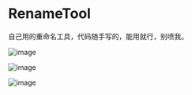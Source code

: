 # RenameTool
自己用的重命名工具，代码随手写的，能用就行，别喷我。

![image](https://user-images.githubusercontent.com/16442008/236753206-42d51618-3549-4524-b623-9f71df3f65a1.png)

![image](https://user-images.githubusercontent.com/16442008/236753372-e2b15c8b-b07a-4237-8864-4020f1e0311c.png)

![image](https://user-images.githubusercontent.com/16442008/236753396-da0293ef-bfe5-4f83-9252-ddfbfedc49c1.png)
